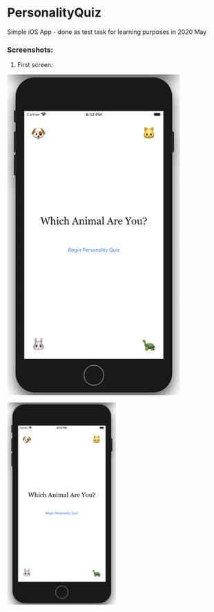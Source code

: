 # PersonalityQuiz
Simple iOS App - done as test task for learning purposes in 2020 May




### Screenshots:
1.	First screen:

![First_Screen](/quiz-screens_resized/quiz01_400.png)

<img src="/quiz-screens_resized/quiz01_or.png" width="50%">
